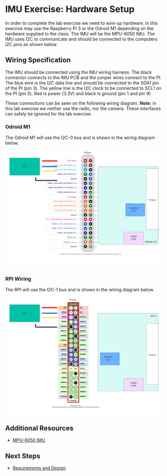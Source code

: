 # IMU Exercise: Hardware Setup

In order to complete the lab exercise we need to wire-up hardware. In this exercise may use the Raspberry PI 3 or the
Odroid M1 depending on the hardware supplied to the class.  The IMU will be the MPU-6050 IMU. The IMU uses I2C to
communicate and should be connected to the computers I2C pins as shown below

## Wiring Specification

The IMU should be connected using the IMU wiring harness. The black connector connects to the IMU PCB and the jumper
wires connect to the PI.  The blue wire is the I2C data line and should be connected to the SDA1 pin of the PI (pin 3).
The yellow line is the I2C clock to be connected to SCL1 on the PI (pin 5).  Red is power (3.3V) and black is ground
(pin 1 and pin 9)

These connections can be seen on the following wiring diagram. **Note:** in this lab exercise we neither use the radio,
nor the camera.  These interfaces can safely be ignored for the lab exercise.

### Odroid M1

The Odroid M1 will use the I2C-0 bus and is shown in the wiring diagram below.

![Wiring Diagram Odroid M1](../img/wiring-diagram-m1.png)

### RPI Wiring

The RPI will use the I2C-1 bus and is shown in the wiring diagram below.

![Wiring Diagram RPI](../img/wiring-diagram.png)

## Additional Resources
- [MPU-6050 IMU](https://learn.adafruit.com/mpu6050-6-dof-accelerometer-and-gyro)

## Next Steps
- [Requirements and Design](./requirements-and-design.md)